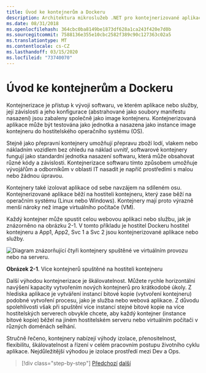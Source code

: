 ```yaml
---
title: Úvod ke kontejnerům a Dockeru
description: Architektura mikroslužeb .NET pro kontejnerizované aplikace .NET | Úvod do kontejnerů a Dockeru
ms.date: 08/31/2018
ms.openlocfilehash: 364cbc0ba8149be1873df628a1ca243f420e7d0b
ms.sourcegitcommit: 7588136e355e10cbc2582f389c90c127363c02a5
ms.translationtype: MT
ms.contentlocale: cs-CZ
ms.lasthandoff: 03/15/2020
ms.locfileid: "73740070"
---
```

# <a name="introduction-to-containers-and-docker"></a>Úvod ke kontejnerům a Dockeru

Kontejnerizace je přístup k vývoji softwaru, ve kterém aplikace nebo služby, její závislosti a jeho konfigurace (abstrahované jako soubory manifestu nasazení) jsou zabaleny společně jako image kontejneru. Kontejnerizovaná aplikace může být testována jako jednotka a nasazena jako instance image kontejneru do hostitelského operačního systému (OS).

Stejně jako přepravní kontejnery umožňují přepravu zboží lodí, vlakem nebo nákladním vozidlem bez ohledu na náklad uvnitř, softwarové kontejnery fungují jako standardní jednotka nasazení softwaru, která může obsahovat různé kódy a závislosti. Kontejnerizace softwaru tímto způsobem umožňuje vývojářům a odborníkům v oblasti IT nasadit je napříč prostředími s malou nebo žádnou úpravou.

Kontejnery také izolovat aplikace od sebe navzájem na sdíleném osu. Kontejnerizované aplikace běží na hostiteli kontejneru, který zase běží na operačním systému (Linux nebo Windows). Kontejnery mají proto výrazně menší nároky než image virtuálního počítače (VM).

Každý kontejner může spustit celou webovou aplikaci nebo službu, jak je znázorněno na obrázku 2-1. V tomto příkladu je hostitel Dockeru hostitel kontejneru a App1, App2, Svc 1 a Svc 2 jsou kontejnerizované aplikace nebo služby.

![Diagram znázorňující čtyři kontejnery spuštěné ve virtuálním provozu nebo na serveru.](./media/index/multiple-containers-single-host.png)

**Obrázek 2-1**. Více kontejnerů spuštěné na hostiteli kontejneru

Další výhodou kontejnerizace je škálovatelnost. Můžete rychle horizontální navýšení kapacity vytvořením nových kontejnerů pro krátkodobé úkoly. Z hlediska aplikace je vytváření instancí bitové kopie (vytvoření kontejneru) podobné vytvoření procesu, jako je služba nebo webová aplikace. Z důvodu spolehlivosti však při spuštění více instancí stejné bitové kopie na více hostitelských serverech obvykle chcete, aby každý kontejner (instance bitové kopie) běžel na jiném hostitelském serveru nebo virtuálním počítači v různých doménách selhání.

Stručně řečeno, kontejnery nabízejí výhody izolace, přenositelnost, flexibilitu, škálovatelnost a řízení v celém pracovním postupu životního cyklu aplikace. Nejdůležitější výhodou je izolace prostředí mezi Dev a Ops.

>[!div class="step-by-step"]
>[Předchozí](../index.md)
>[další](docker-defined.md)
